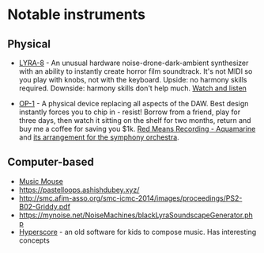 Notable instruments
===

Physical
---

- [LYRA-8](https://somasynths.com/lyra-organismic-synthesizer/) - An unusual hardware noise-drone-dark-ambient synthesizer with an ability to instantly create horror film soundtrack. It's not MIDI so you play with knobs, not with the keyboard. Upside: no harmony skills required. Downside: harmony skills don't help much. [Watch and listen](https://www.youtube.com/watch?v=h1upe9_y4KY)

- [OP-1](https://teenage.engineering/products/op-1) - A physical device replacing all aspects of the DAW. Best design instantly forces you to chip in - resist! Borrow from a friend, play for three days, then watch it sitting on the shelf for two months, return and buy me a coffee for saving you $1k. [Red Means Recording - Aquamarine](https://www.youtube.com/watch?v=-8sMk5KeWvg) and [its arrangement for the symphony orchestra](https://www.youtube.com/watch?v=ZrjuyXfLD6s).


Computer-based
---

- [Music Mouse](https://teropa.info/musicmouse/)
- https://pastelloops.ashishdubey.xyz/
- http://smc.afim-asso.org/smc-icmc-2014/images/proceedings/PS2-B02-Griddy.pdf
- https://mynoise.net/NoiseMachines/blackLyraSoundscapeGenerator.php
- [Hyperscore](https://www.youtube.com/watch?v=X4_KE0DMshY&list=PLdyToMyKUg3cQIcWGyCJGwA2ATtbxbKpk) - an old software for kids to compose music. Has interesting concepts
